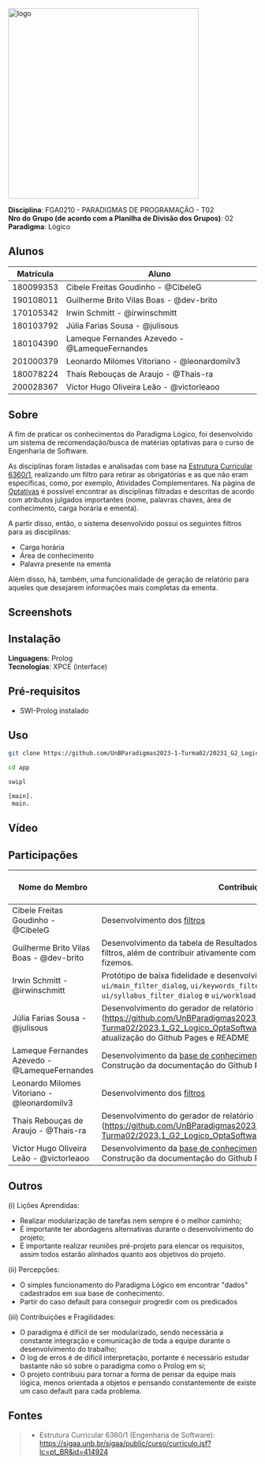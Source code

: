 <img width="386" alt="logo" src="https://github.com/UnBParadigmas2023-1-Turma02/2023.1_G2_Logico_OptaSoftware/assets/60350851/199dca77-a6f4-43e3-8caf-43c769690815">


**Disciplina**: FGA0210 - PARADIGMAS DE PROGRAMAÇÃO - T02 <br>
**Nro do Grupo (de acordo com a Planilha de Divisão dos Grupos)**: 02<br>
**Paradigma**: Lógico<br>

## Alunos
|Matrícula | Aluno |
| -- | -- |
| 180099353  |  Cibele Freitas Goudinho - @CibeleG |
| 190108011  |  Guilherme Brito Vilas Boas - @dev-brito |
| 170105342  |  Irwin Schmitt - @irwinschmitt |
| 180103792  |  Júlia Farias Sousa - @julisous |
| 180104390  |  Lameque Fernandes Azevedo - @LamequeFernandes |
| 201000379  |  Leonardo Milomes Vitoriano - @leonardomilv3 |
| 180078224  |  Thaís Rebouças de Araujo - @Thais-ra |
| 200028367  |  Victor Hugo Oliveira Leão - @victorleaoo |

## Sobre 

A fim de praticar os conhecimentos do Paradigma Lógico, foi desenvolvido um sistema de recomendação/busca de matérias optativas para o curso de Engenharia de Software. 

As disciplinas foram listadas e analisadas com base na [Estrutura Curricular 6360/1](https://sigaa.unb.br/sigaa/public/curso/curriculo.jsf?lc=pt_BR&id=414924), realizando um filtro para retirar as obrigatórias e as que não eram específicas, como, por exemplo, Atividades Complementares. Na página de [Optativas](https://unbparadigmas2023-1-turma02.github.io/2023.1_G2_Logico_OptaSoftware/optativas/) é possível encontrar as disciplinas filtradas e descritas de acordo com atributos julgados importantes (nome, palavras chaves, área de conhecimento, carga horária e ementa).

A partir disso, então, o sistema desenvolvido possui os seguintes filtros para as disciplinas:

- Carga horária
- Área de conhecimento
- Palavra presente na ementa

Além disso, há, também, uma funcionalidade de geração de relatório para aqueles que desejarem informações mais completas da ementa.

## Screenshots


## Instalação 
**Linguagens**: Prolog<br>
**Tecnologias**: XPCE (interface)<br>

## Pré-requisitos
- SWI-Prolog instalado

## Uso 
```bash
git clone https://github.com/UnBParadigmas2023-1-Turma02/20231_G2_Logico_OptaSoftware
```
```bash
cd app

swipl
```
```bash
[main].
 main.
 ```

## Vídeo


## Participações

|Nome do Membro | Contribuição | Significância da Contribuição para o Projeto (Excelente/Boa/Regular/Ruim/Nula) |
| -- | -- | -- |
| Cibele Freitas Goudinho - @CibeleG | Desenvolvimento dos [filtros](https://github.com/UnBParadigmas2023-1-Turma02/2023.1_G2_Logico_OptaSoftware/blob/main/app/filtros.pl) | Excelente |
| Guilherme Brito Vilas Boas - @dev-brito | Desenvolvimento da tabela de Resultados da Busca e Integração com os filtros, além de contribuir ativamente com considerações nas reuniões que fizemos. | Excelente |
| Irwin Schmitt - @irwinschmitt | Protótipo de baixa fidelidade e desenvolvimento das janelas dos filtros: `ui/main_filter_dialog`, `ui/keywords_filter_dialog`, `ui/area_filter_dialog`, `ui/syllabus_filter_dialog` e `ui/workload_filter_dialog`. | Excelente |
| Júlia Farias Sousa - @julisous | Desenvolvimento do gerador de relatório [relatório] (https://github.com/UnBParadigmas2023-1-Turma02/2023.1_G2_Logico_OptaSoftware/blob/relatorios/app/relatorio.pl),  atualização do Github Pages e README| Boa|
| Lameque Fernandes Azevedo - @LamequeFernandes | Desenvolvimento da [base de conhecimento](https://github.com/UnBParadigmas2023-1-Turma02/2023.1_G2_Logico_OptaSoftware/blob/main/app/materias.pl) e o diagrama de matérias.<br>Construção da documentação do Github Pages, requisitos e reuniões | Boa |
| Leonardo Milomes Vitoriano - @leonardomilv3 | Desenvolvimento dos [filtros](https://github.com/UnBParadigmas2023-1-Turma02/2023.1_G2_Logico_OptaSoftware/blob/main/app/filtros.pl) | Boa |
| Thaís Rebouças de Araujo - @Thais-ra |Desenvolvimento do gerador de relatório [relatório] (https://github.com/UnBParadigmas2023-1-Turma02/2023.1_G2_Logico_OptaSoftware/blob/relatorios/app/relatorio.pl) | Boa|
| Victor Hugo Oliveira Leão - @victorleaoo | Desenvolvimento da [base de conhecimento](https://github.com/UnBParadigmas2023-1-Turma02/2023.1_G2_Logico_OptaSoftware/blob/main/app/materias.pl) e o diagrama de [Optativas](https://unbparadigmas2023-1-turma02.github.io/2023.1_G2_Logico_OptaSoftware/optativas/).<br>Construção da documentação do Github Pages e README. | Boa |

## Outros 
(i) Lições Aprendidas:
- Realizar modularização de tarefas nem sempre é o melhor caminho;
- É importante ter abordagens alternativas durante o desenvolvimento do projeto;
- É importante realizar reuniões pré-projeto para elencar os requisitos, assim todos estarão alinhados quanto aos objetivos do projeto.


(ii) Percepções:

- O simples funcionamento do Paradigma Lógico em encontrar "dados" cadastrados em sua base de conhecimento.
- Partir do caso default para conseguir progredir com os predicados

(iii) Contribuições e Fragilidades:

- O paradigma é difícil de ser modularizado, sendo necessária a constante integração e comunicação de toda a equipe durante o desenvolvimento do trabalho;
- O log de erros é de difícil interpretação, portante é necessário estudar bastante não só sobre o paradigma como o Prolog em si;
- O projeto contribuiu para tornar a forma de pensar da equipe mais lógica, menos orientada a objetos e pensando constantemente de existe um caso default para cada problema.



## Fontes

> - Estrutura Curricular 6360/1 (Engenharia de Software): https://sigaa.unb.br/sigaa/public/curso/curriculo.jsf?lc=pt_BR&id=414924
